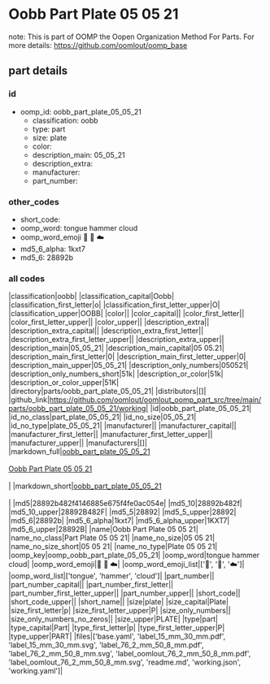 # Oobb Part Plate 05 05 21  

note: This is part of OOMP the Oopen Organization Method For Parts. For more details: https://github.com/oomlout/oomp_base

##  part details





### id
* oomp_id: oobb_part_plate_05_05_21
  * classification: oobb
  * type: part
  * size: plate
  * color: 
  * description_main: 05_05_21
  * description_extra: 
  * manufacturer: 
  * part_number: 

### other_codes
* short_code: 
* oomp_word: tongue hammer cloud
* oomp_word_emoji :tongue: :hammer: :cloud:
* md5_6_alpha: 1kxt7
* md5_6: 28892b

### all codes 
|classification|oobb|
|classification_capital|Oobb|
|classification_first_letter|o|
|classification_first_letter_upper|O|
|classification_upper|OOBB|
|color||
|color_capital||
|color_first_letter||
|color_first_letter_upper||
|color_upper||
|description_extra||
|description_extra_capital||
|description_extra_first_letter||
|description_extra_first_letter_upper||
|description_extra_upper||
|description_main|05_05_21|
|description_main_capital|05 05.21|
|description_main_first_letter|0|
|description_main_first_letter_upper|0|
|description_main_upper|05_05_21|
|description_only_numbers|050521|
|description_only_numbers_short|51k|
|description_or_color|51k|
|description_or_color_upper|51K|
|directory|parts/oobb_part_plate_05_05_21|
|distributors|[]|
|github_link|https://github.com/oomlout/oomlout_oomp_part_src/tree/main/parts/oobb_part_plate_05_05_21/working|
|id|oobb_part_plate_05_05_21|
|id_no_class|part_plate_05_05_21|
|id_no_size|05_05_21|
|id_no_type|plate_05_05_21|
|manufacturer||
|manufacturer_capital||
|manufacturer_first_letter||
|manufacturer_first_letter_upper||
|manufacturer_upper||
|manufacturers|[]|
|markdown_full|[oobb_part_plate_05_05_21](https://github.com/oomlout/oomlout_oomp_part_src/tree/main/parts/oobb_part_plate_05_05_21/working)<br>[](https://github.com/oomlout/oomlout_oomp_part_src/tree/main/parts/oobb_part_plate_05_05_21/working)<br>[Oobb Part Plate 05 05 21](https://github.com/oomlout/oomlout_oomp_part_src/tree/main/parts/oobb_part_plate_05_05_21/working)<br><br>|
|markdown_short|[oobb_part_plate_05_05_21](https://github.com/oomlout/oomlout_oomp_part_src/tree/main/parts/oobb_part_plate_05_05_21/working)<br><br>|
|md5|28892b482f4146885e675f4fe0ac054e|
|md5_10|28892b482f|
|md5_10_upper|28892B482F|
|md5_5|28892|
|md5_5_upper|28892|
|md5_6|28892b|
|md5_6_alpha|1kxt7|
|md5_6_alpha_upper|1KXT7|
|md5_6_upper|28892B|
|name|Oobb Part Plate 05 05 21|
|name_no_class|Part Plate 05 05 21|
|name_no_size|05 05 21|
|name_no_size_short|05 05 21|
|name_no_type|Plate 05 05 21|
|oomp_key|oomp_oobb_part_plate_05_05_21|
|oomp_word|tongue hammer cloud|
|oomp_word_emoji|:tongue: :hammer: :cloud:|
|oomp_word_emoji_list|[':tongue:', ':hammer:', ':cloud:']|
|oomp_word_list|['tongue', 'hammer', 'cloud']|
|part_number||
|part_number_capital||
|part_number_first_letter||
|part_number_first_letter_upper||
|part_number_upper||
|short_code||
|short_code_upper||
|short_name||
|size|plate|
|size_capital|Plate|
|size_first_letter|p|
|size_first_letter_upper|P|
|size_only_numbers||
|size_only_numbers_no_zeros||
|size_upper|PLATE|
|type|part|
|type_capital|Part|
|type_first_letter|p|
|type_first_letter_upper|P|
|type_upper|PART|
|files|['base.yaml', 'label_15_mm_30_mm.pdf', 'label_15_mm_30_mm.svg', 'label_76_2_mm_50_8_mm.pdf', 'label_76_2_mm_50_8_mm.svg', 'label_oomlout_76_2_mm_50_8_mm.pdf', 'label_oomlout_76_2_mm_50_8_mm.svg', 'readme.md', 'working.json', 'working.yaml']|
